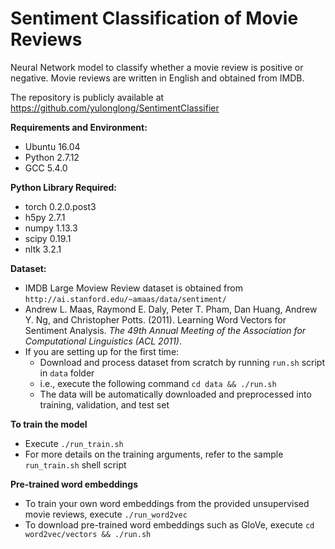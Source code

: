 Sentiment Classification of Movie Reviews
===================================
Neural Network model to classify whether a movie review is positive or negative. Movie reviews are written in English and obtained from IMDB.

The repository is publicly available at https://github.com/yulonglong/SentimentClassifier

**Requirements and Environment:**  
- Ubuntu 16.04  
- Python 2.7.12  
- GCC 5.4.0  

**Python Library Required:**  
- torch 0.2.0.post3
- h5py 2.7.1  
- numpy 1.13.3  
- scipy 0.19.1  
- nltk 3.2.1

**Dataset:**  
- IMDB Large Moview Review dataset is obtained from `http://ai.stanford.edu/~amaas/data/sentiment/`
- Andrew L. Maas, Raymond E. Daly, Peter T. Pham, Dan Huang, Andrew Y. Ng, and Christopher Potts. (2011). Learning Word Vectors for Sentiment Analysis. _The 49th Annual Meeting of the Association for Computational Linguistics (ACL 2011)_.  
- If you are setting up for the first time:  
	- Download and process dataset from scratch by running `run.sh` script in `data` folder  
	- i.e., execute the following command `cd data && ./run.sh`  
	- The data will be automatically downloaded and preprocessed into training, validation, and test set

**To train the model**
- Execute `./run_train.sh`  
- For more details on the training arguments, refer to the sample `run_train.sh` shell script  

**Pre-trained word embeddings**
- To train your own word embeddings from the provided unsupervised movie reviews, execute `./run_word2vec`  
- To download pre-trained word embeddings such as GloVe, execute `cd word2vec/vectors && ./run.sh`
